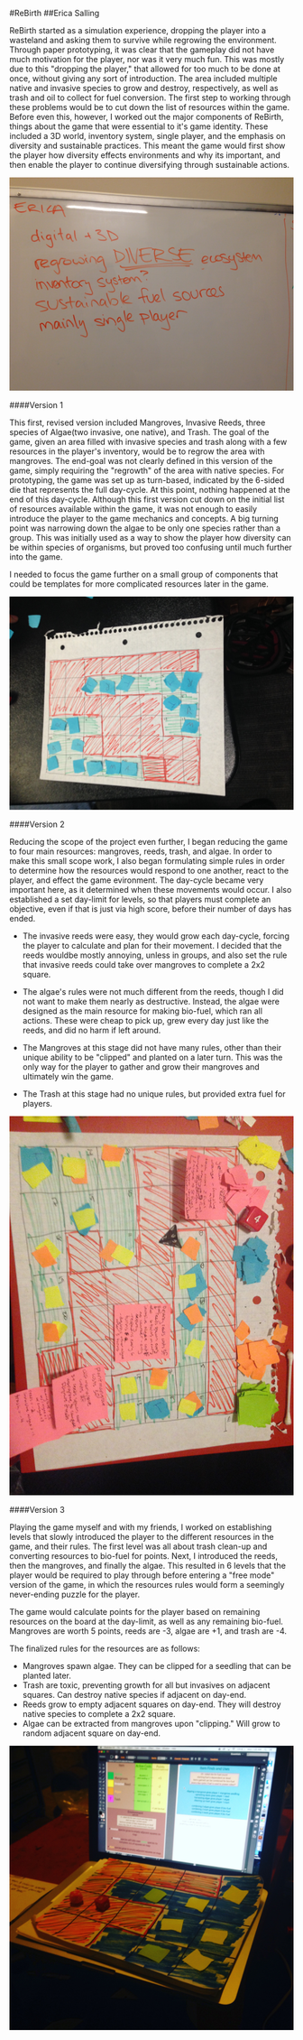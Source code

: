 #ReBirth
##Erica Salling

ReBirth started as a simulation experience, dropping the player into a wasteland and asking them to survive while regrowing the environment. Through paper prototyping, it was clear that the gameplay did not have much motivation for the player, nor was it very much fun. This was mostly due to this "dropping the player," that allowed for too much to be done at once, without giving any sort of introduction. The area included multiple native and invasive species to grow and destroy, respectively, as well as trash and oil to collect for fuel conversion. The first step to working through these problems would be to cut down the list of resources within the game. Before even this, however, I worked out the major components of ReBirth, things about the game that were essential to it's game identity. These included a 3D world, inventory system, single player, and the emphasis on diversity and sustainable practices. This meant the game would first show the player how diversity effects environments and why its important, and then enable the player to continue diversifying through sustainable actions. 

![Key Ideas](keyideas.jpg)

####Version 1 

This first, revised version included Mangroves, Invasive Reeds, three species of Algae(two invasive, one native), and Trash. The goal of the game, given an area filled with invasive species and trash along with a few resources in the player's inventory, would be to regrow the area with mangroves. The end-goal was not clearly defined in this version of the game, simply requiring the "regrowth" of the area with native species. For prototyping, the game was set up as turn-based, indicated by the 6-sided die that represents the full day-cycle. At this point, nothing happened at the end of this day-cycle. Although this first version cut down on the initial list of resources available within the game, it was not enough to easily introduce the player to the game mechanics and concepts. A big turning point was narrowing down the algae to be only one species rather than a group. This was initially used as a way to show the player how diversity can be within species of organisms, but proved too confusing until much further into the game. 

I needed to focus the game further on a small group of components that could be templates for more complicated resources later in the game. 

![Version One](firstversion.jpg)

####Version 2

Reducing the scope of the project even further, I began reducing the game to four main resources: mangroves, reeds, trash, and algae. In order to make this small scope work, I also began formulating simple rules in order to determine how the resources would respond to one another, react to the player, and effect the game evironment. The day-cycle became very important here, as it determined when these movements would occur. I also established a set day-limit for levels, so that players must complete an objective, even if that is just via high score, before their number of days has ended. 

- The invasive reeds were easy, they would grow each day-cycle, forcing the player to calculate and plan for their movement. I decided that the reeds wouldbe mostly annoying, unless in groups, and also set the rule that invasive reeds could take over mangroves to complete a 2x2 square. 

- The algae's rules were not much different from the reeds, though I did not want to make them nearly as destructive. Instead, the algae were designed as the main resource for making bio-fuel, which ran all actions. These were cheap to pick up, grew every day just like the reeds, and did no harm if left around. 

- The Mangroves at this stage did not have many rules, other than their unique ability to be "clipped" and planted on a later turn. This was the only way for the player to gather and grow their mangroves and ultimately win the game. 

- The Trash at this stage had no unique rules, but provided extra fuel for players. 

![Version Two](secondversion.jpg)

####Version 3

Playing the game myself and with my friends, I worked on establishing levels that slowly introduced the player to the different resources in the game, and their rules. The first level was all about trash clean-up and converting resources to bio-fuel for points. Next, I introduced the reeds, then the mangroves, and finally the algae. This resulted in 6 levels that the player would be required to play through before entering a "free mode" version of the game, in which the resources rules would form a seemingly never-ending puzzle for the player. 

The game would calculate points for the player based on remaining resources on the board at the day-limit, as well as any remaining bio-fuel. Mangroves are worth 5 points, reeds are -3, algae are +1, and trash are -4.

The finalized rules for the resources are as follows: 

- Mangroves spawn algae. They can be clipped for a seedling that can be planted later. 
- Trash are toxic, preventing growth for all but invasives on adjacent squares. Can destroy native species if adjacent on day-end. 
- Reeds grow to empty adjacent squares on day-end. They will destroy native species to complete a 2x2 square. 
- Algae can be extracted from mangroves upon "clipping." Will grow to random adjacent square on day-end. 

![Version Three](thirdversion.jpg)
